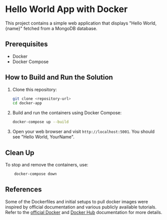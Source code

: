 # Hello World App with Docker

This project contains a simple web application that displays "Hello World, {name}" fetched from a MongoDB database.

## Prerequisites

- Docker
- Docker Compose

## How to Build and Run the Solution

1. Clone this repository:
    ```sh
    git clone <repository-url>
    cd docker-app
    ```

2. Build and run the containers using Docker Compose:
    ```sh
    docker-compose up --build
    ```

3. Open your web browser and visit `http://localhost:5001`. You should see "Hello World, YourName".

## Clean Up

To stop and remove the containers, use:
```sh
    docker-compose down
```

## References
Some of the Dockerfiles and initial setups to pull docker images were inspired by official documentation and various publicly available tutorials. 
Refer to the [official Docker](https://docs.docker.com/) and [Docker Hub](https://hub.docker.com/) documentation for more details.